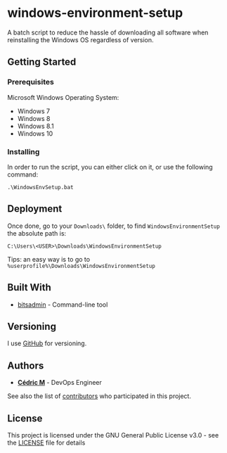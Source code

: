 # windows-environment-setup
A batch script to reduce the hassle of downloading all software when reinstalling the Windows OS regardless of version.

## Getting Started


### Prerequisites

Microsoft Windows Operating System:

* Windows 7 
* Windows 8 
* Windows 8.1
* Windows 10

### Installing


In order to run the script, you can either click on it, or use the following command:


```
.\WindowsEnvSetup.bat
```


## Deployment

Once done, go to your `Downloads\` folder, to find `WindowsEnvironmentSetup` the absolute path is:
```
C:\Users\<USER>\Downloads\WindowsEnvironmentSetup
```
Tips: an easy way is to go to `%userprofile%\Downloads\WindowsEnvironmentSetup`


## Built With

* [bitsadmin](https://docs.microsoft.com/en-us/windows/win32/bits/bitsadmin-tool) - Command-line tool


## Versioning

I use [GitHub](https://github.com/Cedric-M/windows-environment-setup) for versioning.

## Authors

* **[Cédric M](https://github.com/Cedric-M)** - DevOps Engineer

See also the list of [contributors](https://github.com/Cedric-M/windows-environment-setup/graphs/contributors) who participated in this project.

## License

This project is licensed under the GNU General Public License v3.0 - see the [LICENSE](https://github.com/Cedric-M/windows-environment-setup/blob/master/LICENSE) file for details


